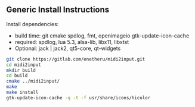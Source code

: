 Generic Install Instructions
-------
Install dependencies:

* build time: git cmake spdlog, fmt, openimageio gtk-update-icon-cache
* required: spdlog, lua 5.3, alsa-lib, libx11, libxtst
* Optional: jack | jack2, qt5-core, qt-widgets

```bash
git clone https://gitlab.com/enetheru/midi2input.git
cd midi2input
mkdir build
cd build
cmake ../midi2input/
make
make install
gtk-update-icon-cache -q -t -f usr/share/icons/hicolor
```
